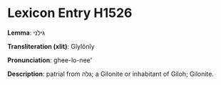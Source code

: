 # Lexicon Entry H1526

**Lemma**: גִּילֹנִי

**Transliteration (xlit)**: Gîylônîy

**Pronunciation**: ghee-lo-nee'

**Description**:
patrial from גִּלֹה; a Gilonite or inhabitant of Giloh; Gilonite.
